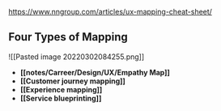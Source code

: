 https://www.nngroup.com/articles/ux-mapping-cheat-sheet/

## Four Types of Mapping
![[Pasted image 20220302084255.png]]

-   **[[notes/Carreer/Design/UX/Empathy Map]]**
-   **[[Customer journey mapping]]**
-   **[[Experience mapping]]**
-   **[[Service blueprinting]]**
